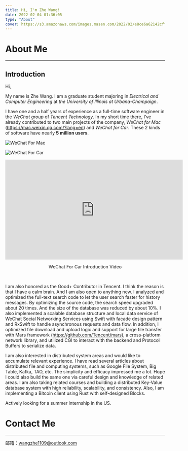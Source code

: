 ```yaml
---
title: Hi, I'm Zhe Wang!
date: 2022-02-04 01:36:05
type: "About"
cover: https://s3.amazonaws.com/images.masen.com/2022/02/e8ce6a62142cff83bcfe141db3151afa.jpg
---
```

# **About Me**

---

## Introduction

Hi,

My name is Zhe Wang. I am a graduate student majoring in *Electrical and Computer Engineering* at *the University of Illinois at Urbana-Champaign*.

I have one and a half years of experience as a full-time software engineer in the *WeChat group* of *Tencent Technology*. In my short time there, I’ve already contributed to two main projects of the company, *WeChat for Mac* (https://mac.weixin.qq.com/?lang=en) and *WeChat for Car*. These 2 kinds of software have nearly **5 million users**. 

  ![WeChat For Mac](https://s3.amazonaws.com/images.masen.com/2022/02/e808b64089a3f635f72136d93b953242.png)

![WeChat For Car](https://s3.amazonaws.com/images.masen.com/2022/02/7e07b4cabee121eff52bf9d7952b2865.jpg)

<div style="text-align:center;">
<iframe width="560" height="315" src="https://www.youtube.com/embed/Nm9AaApfjY4" title="WeChat for Car Introduction Video" frameborder="0" allow="accelerometer; autoplay; clipboard-write; encrypted-media; gyroscope; picture-in-picture" allowfullscreen></iframe>
</div>

<p align="center"> WeChat For Car Introduction Video</p>



</br>

I am also honored as the Good+ Contributor in Tencent. I think the reason is that I have a calm brain. And I am also open to anything new. I analyzed and optimized the full-text search code to let the user search faster for history messages. By optimizing the source code, the search speed upgraded about 20 times. And the size of the database was reduced by about 10%. I also implemented a scalable database structure and local data service of WeChat Social Networking Services using Swift with facade design pattern and RxSwift to handle asynchronous requests and data flow. In addition, I optimized file download and upload logic and support for large file transfer with Mars framework (https://github.com/Tencent/mars), a cross-platform network library, and utilized CGI to interact with the backend and Protocol Buffers to serialize data.

I am also interested in distributed system areas and would like to accumulate relevant experience. I have read several articles about distributed file and computing systems, such as Google File System, Big Table, Kafka, TAO, etc. The simplicity and efficacy impressed me a lot. Hope I could also build the same one via careful design and knowledge of related areas. I am also taking related courses and building a distributed Key-Value database system with high reliability, scalability, and consistency. Also, I am implementing a Bitcoin client using Rust with self-designed Blocks.

Actively looking for a summer internship in the US.

# **Contact Me**

---

邮箱：wangzhe1109@outlook.com
